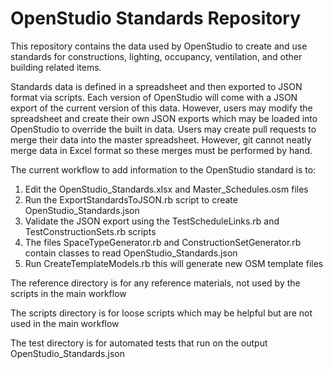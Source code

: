 # OpenStudio Standards Repository 

This repository contains the data used by OpenStudio to create and use standards for constructions, lighting, occupancy, ventilation, and other building related items.

Standards data is defined in a spreadsheet and then exported to JSON format via scripts.  Each version of OpenStudio will come with a JSON export of the current version of this data.  However, users may modify the spreadsheet and create their own JSON exports which may be loaded into OpenStudio to override the built in data.  Users may create pull requests to merge their data into the master spreadsheet.  However, git cannot neatly merge data in Excel format so these merges must be performed by hand.

The current workflow to add information to the OpenStudio standard is to:

1. Edit the OpenStudio_Standards.xlsx and Master_Schedules.osm files
2. Run the ExportStandardsToJSON.rb script to create OpenStudio_Standards.json
3. Validate the JSON export using the TestScheduleLinks.rb and TestConstructionSets.rb scripts
4. The files SpaceTypeGenerator.rb and ConstructionSetGenerator.rb contain classes to read OpenStudio_Standards.json
5. Run CreateTemplateModels.rb this will generate new OSM template files 

The reference directory is for any reference materials, not used by the scripts in the main workflow

The scripts directory is for loose scripts which may be helpful but are not used in the main workflow

The test directory is for automated tests that run on the output OpenStudio_Standards.json